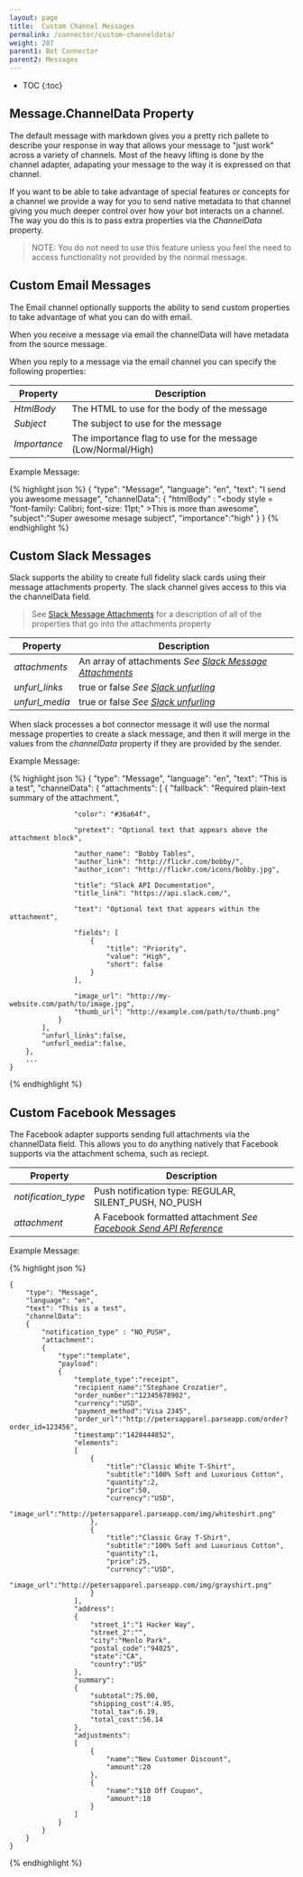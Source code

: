 ```yaml
---
layout: page
title:  Custom Channel Messages
permalink: /connector/custom-channeldata/
weight: 207
parent1: Bot Connector
parent2: Messages
---
```


* TOC
{:toc}

## Message.ChannelData Property
The  default message with markdown gives you a pretty rich pallete to describe your response in way that allows your message to "just work" across
a variety of channels.  Most of the heavy lifting is done by the channel adapter, adapating your message to the way it is expressed on that channel.

If you want to be able to take advantage of special features or concepts for a channel we provide a way for you to send native 
metadata to that channel giving you much deeper control over how your bot interacts on a channel.  The way you do this is to pass 
extra properties via the *ChannelData* property.

>NOTE: You do not need to use this feature unless you feel the need to access functionality not provided by the normal message. 


## Custom Email Messages
The Email channel optionally supports the ability to send custom properties to take advantage of what you can do with email.

When you receive a message via email the channelData will have metadata from the source message.  

When you reply to a message via the email channel you can specify the following properties:

|**Property** |**Description**
|---------|  -----
|*HtmlBody*   | The HTML to use for the body of the message
|*Subject*    | The subject to use for the message
|*Importance* | The importance flag to use for the message (Low/Normal/High)


Example Message:

{% highlight json %}
    {
        "type": "Message", 
        "language": "en", 
        "text": "I send you awesome message", 
        "channelData": 
        {
            "htmlBody" : "<html><body style = \"font-family: Calibri; font-size: 11pt;\" >This is more than awesome</body></html>",
            "subject":"Super awesome mesage subject",
            "importance":"high"
        }
    }
{% endhighlight %}


## Custom Slack Messages
Slack supports the ability to create full fidelity slack cards using their message attachments property.  The slack
channel gives access to this via the channelData field.

> See [Slack Message Attachments](https://api.slack.com/docs/attachments) for a description of all of the properties
that go into the attachments property

|**Property** | **Description**
|---------|  -----
|*attachments*  | An array of attachments *See [Slack Message Attachments](https://api.slack.com/docs/attachments)*
|*unfurl_links*  | true or false *See [Slack unfurling](https://api.slack.com/docs/unfurling)*
|*unfurl_media*  | true or false *See [Slack unfurling](https://api.slack.com/docs/unfurling)*

When slack processes a bot connector message it will use the normal message properties to create a slack message, and
then it will merge in the values from the *channelData* property if they are provided by the sender. 

Example Message:

{% highlight json %}
    {
        "type": "Message", 
        "language": "en", 
        "text": "This is a test", 
        "channelData": 
        {
            "attachments": [
                {
                    "fallback": "Required plain-text summary of the attachment.",

                    "color": "#36a64f",

                    "pretext": "Optional text that appears above the attachment block",

                    "author_name": "Bobby Tables",
                    "author_link": "http://flickr.com/bobby/",
                    "author_icon": "http://flickr.com/icons/bobby.jpg",

                    "title": "Slack API Documentation",
                    "title_link": "https://api.slack.com/",

                    "text": "Optional text that appears within the attachment",

                    "fields": [
                        {
                            "title": "Priority",
                            "value": "High",
                            "short": false
                        }
                    ],

                    "image_url": "http://my-website.com/path/to/image.jpg",
                    "thumb_url": "http://example.com/path/to/thumb.png"
                }
            ],   
            "unfurl_links":false,
            "unfurl_media":false,
        },
        ... 
    }
{% endhighlight %}


## Custom Facebook Messages
The Facebook adapter supports sending full attachments via the channelData field.  This allows you to do anything
natively that Facebook supports via the attachment schema, such as reciept.

|**Property** | **Description**
|---------|  -----
|*notification_type*  | Push notification type: REGULAR, SILENT_PUSH, NO_PUSH
|*attachment*  | A Facebook formatted attachment *See [Facebook Send API Reference](https://developers.facebook.com/docs/messenger-platform/send-api-reference#guidelines)*

Example Message:

{% highlight json %}

    {
        "type": "Message", 
        "language": "en", 
        "text": "This is a test", 
        "channelData": 
        {
            "notification_type" : "NO_PUSH",
            "attachment": 
            {
                "type":"template",
                "payload":
                {
                    "template_type":"receipt",
                    "recipient_name":"Stephane Crozatier",
                    "order_number":"12345678902",
                    "currency":"USD",
                    "payment_method":"Visa 2345",        
                    "order_url":"http://petersapparel.parseapp.com/order?order_id=123456",
                    "timestamp":"1428444852", 
                    "elements":
                    [
                        {
                            "title":"Classic White T-Shirt",
                            "subtitle":"100% Soft and Luxurious Cotton",
                            "quantity":2,
                            "price":50,
                            "currency":"USD",
                            "image_url":"http://petersapparel.parseapp.com/img/whiteshirt.png"
                        },
                        {
                            "title":"Classic Gray T-Shirt",
                            "subtitle":"100% Soft and Luxurious Cotton",
                            "quantity":1,
                            "price":25,
                            "currency":"USD",
                            "image_url":"http://petersapparel.parseapp.com/img/grayshirt.png"
                        }
                    ],
                    "address":
                    {
                        "street_1":"1 Hacker Way",
                        "street_2":"",
                        "city":"Menlo Park",
                        "postal_code":"94025",
                        "state":"CA",
                        "country":"US"
                    },
                    "summary":
                    {
                        "subtotal":75.00,
                        "shipping_cost":4.95,
                        "total_tax":6.19,
                        "total_cost":56.14
                    },
                    "adjustments":
                    [
                        {
                            "name":"New Customer Discount",
                            "amount":20
                        },
                        {
                            "name":"$10 Off Coupon",
                            "amount":10
                        }
                    ]
                }
            }
        }
    }
{% endhighlight %}
